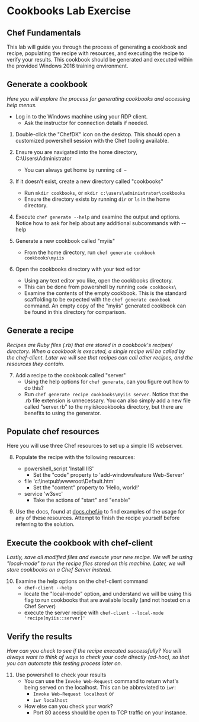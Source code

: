 # Cookbooks Lab Exercise
## Chef Fundamentals

This lab will guide you through the process of generating a cookbook and recipe, populating the recipe with resources, and executing the recipe to verify your results. This cookbook should be generated and executed within the provided Windows 2016 training environment.

## Generate a cookbook

_Here you will explore the process for generating cookbooks and accessing help menus._

* Log in to the Windows machine using your RDP client.
  * Ask the instructor for connection details if needed.

1. Double-click the "ChefDK" icon on the desktop. This should open a customized powershell session with the Chef tooling available.

2. Ensure you are navigated into the home directory, C:\Users\Administrator
   * You can always get home by running `cd ~`

3. If it doesn't exist, create a new directory called "cookbooks"
   * Run `mkdir cookbooks`, or `mkdir c:\users\administrator\cookbooks`
   * Ensure the directory exists by running `dir` or `ls` in the home directory.

4. Execute `chef generate --help` and examine the output and options. Notice how to ask for help about any additional subcommands with --help

5. Generate a new cookbook called "myiis"
   * From the home directory, run `chef generate cookbook cookbooks\myiis`

6. Open the cookbooks directory with your text editor
   * Using any text editor you like, open the cookbooks directory.
   * This can be done from powershell by running `code cookbooks\`
   * Examine the contents of the empty cookbook. This is the standard scaffolding to be expected with the `chef generate cookbook` command. An empty copy of the "myiis" generated cookbook can be found in this directory for comparison.

## Generate a recipe

_Recipes are Ruby files (.rb) that are stored in a cookbook's recipes/ directory. When a cookbook is executed, a single recipe will be called by the chef-client. Later we will see that recipes can call other recipes, and the resources they contain._

7. Add a recipe to the cookbook called "server"
   * Using the help options for `chef generate`, can you figure out how to do this?
   * Run `chef generate recipe cookbooks\myiis server`. Notice that the .rb file extension is unnecessary. You can also simply add a new file called "server.rb" to the myiis\cookbooks directory, but there are benefits to using the generator.

## Populate chef resources
Here you will use three Chef resources to set up a simple IIS webserver.

8. Populate the recipe with the following resources:
   * powershell_script 'Install IIS'
     * Set the "code" property to 'add-windowsfeature Web-Server'
   * file 'c:\inetpub\wwwroot\Default.htm'
     * Set the "content" property to 'Hello, world!'
   * service 'w3svc'
     * Take the actions of "start" and "enable"

9. Use the docs, found at [docs.chef.io](https://docs.chef.io/) to find examples of the usage for any of these resources. Attempt to finish the recipe yourself before referring to the solution.

## Execute the cookbook with chef-client

_Lastly, save all modified files and execute your new recipe. We will be using "local-mode" to run the recipe files stored on this machine. Later, we will store cookbooks on a Chef Server instead._

10. Examine the help options on the chef-client command
    * `chef-client --help`
    * locate the "local-mode" option, and understand we will be using this flag to run cookbooks that are available locally (and not hosted on a Chef Server)
    * execute the server recipe with `chef-client --local-mode 'recipe[myiis::server]'`

## Verify the results

_How can you check to see if the recipe executed successfully? You will always want to think of ways to check your code directly (ad-hoc), so that you can automate this testing process later on._

11. Use powershell to check your results
    * You can use the `Invoke Web-Request` command to return what's being served on the localhost. This can be abbreviated to `iwr`:
      * `Invoke Web-Request localhost` or
      * `iwr localhost`
    * How else can you check your work?
      * Port 80 access should be open to TCP traffic on your instance.